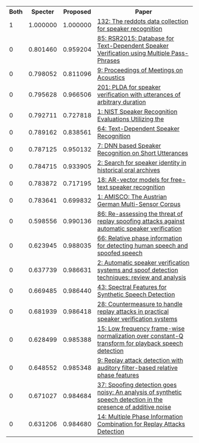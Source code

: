 <html><table><tr>
<th>Both</th>
<th>Specter</th>
<th>Proposed</th>
<th>Paper</th>
</tr>
<tr>
<td>1</td>
<td>1.000000</td>
<td>1.000000</td>
<td><a href="https://www.semanticscholar.org/paper/edfcdecbb031c8fc4c0b5350ff11e18c27354d4b">132: The reddots data collection for speaker recognition</a></td>
</tr>
<tr>
<td>0</td>
<td>0.801460</td>
<td>0.959204</td>
<td><a href="https://www.semanticscholar.org/paper/688a5f2046dcb0140dd8fb735b23bcb1f1380ee9">85: RSR2015: Database for Text-Dependent Speaker Verification using Multiple Pass-Phrases</a></td>
</tr>
<tr>
<td>0</td>
<td>0.798052</td>
<td>0.811096</td>
<td><a href="https://www.semanticscholar.org/paper/b49bdadb470e78eded48c7be337cc889a448117f">9: Proceedings of Meetings on Acoustics</a></td>
</tr>
<tr>
<td>0</td>
<td>0.795628</td>
<td>0.966506</td>
<td><a href="https://www.semanticscholar.org/paper/4a0ecc6c750edb864900c2210aa9e95ea0f361b7">201: PLDA for speaker verification with utterances of arbitrary duration</a></td>
</tr>
<tr>
<td>0</td>
<td>0.792711</td>
<td>0.727818</td>
<td><a href="https://www.semanticscholar.org/paper/62c5366152edbe3e5083f7aba06777aea50248bf">1: NIST Speaker Recognition Evaluations Utilizing the</a></td>
</tr>
<tr>
<td>0</td>
<td>0.789162</td>
<td>0.838561</td>
<td><a href="https://www.semanticscholar.org/paper/d6f709f06be4fb1b8381e8668814329c02e2d016">64: Text-Dependent Speaker Recognition</a></td>
</tr>
<tr>
<td>0</td>
<td>0.787125</td>
<td>0.950132</td>
<td><a href="https://www.semanticscholar.org/paper/187cd307b1bc196e931e2643619da17d50a5af9a">7: DNN based Speaker Recognition on Short Utterances</a></td>
</tr>
<tr>
<td>0</td>
<td>0.784715</td>
<td>0.933905</td>
<td><a href="https://www.semanticscholar.org/paper/4208542948bcea19ae683f3fcf5124ea502df317">2: Search for speaker identity in historical oral archives</a></td>
</tr>
<tr>
<td>0</td>
<td>0.783872</td>
<td>0.717195</td>
<td><a href="https://www.semanticscholar.org/paper/1253481a055ac571559b5ba72ad81d6469680673">18: AR-vector models for free-text speaker recognition</a></td>
</tr>
<tr>
<td>0</td>
<td>0.783641</td>
<td>0.699832</td>
<td><a href="https://www.semanticscholar.org/paper/a4e14c5b4acd92f3ed369152bdbaea47b4e12ea1">1: AMISCO: The Austrian German Multi-Sensor Corpus</a></td>
</tr>
<tr>
<td>0</td>
<td>0.598556</td>
<td>0.990136</td>
<td><a href="https://www.semanticscholar.org/paper/6712503752adbffbb56a0fa211fd090b27d145ab">86: Re-assessing the threat of replay spoofing attacks against automatic speaker verification</a></td>
</tr>
<tr>
<td>0</td>
<td>0.623945</td>
<td>0.988035</td>
<td><a href="https://www.semanticscholar.org/paper/61657f364694f34ccf00e009de87fa6bde335a6f">66: Relative phase information for detecting human speech and spoofed speech</a></td>
</tr>
<tr>
<td>0</td>
<td>0.637739</td>
<td>0.986631</td>
<td><a href="https://www.semanticscholar.org/paper/181ab21fd9c3d3e31c2ad2d8f3f9ab674bb5cb1f">2: Automatic speaker verification systems and spoof detection techniques: review and analysis</a></td>
</tr>
<tr>
<td>0</td>
<td>0.669485</td>
<td>0.986440</td>
<td><a href="https://www.semanticscholar.org/paper/74215b5f089ac645b2356a2381fc1a52658c8537">43: Spectral Features for Synthetic Speech Detection</a></td>
</tr>
<tr>
<td>0</td>
<td>0.681939</td>
<td>0.986418</td>
<td><a href="https://www.semanticscholar.org/paper/0c80315491a717cbb32c2d3d279ea88fbfc09c39">28: Countermeasure to handle replay attacks in practical speaker verification systems</a></td>
</tr>
<tr>
<td>0</td>
<td>0.628499</td>
<td>0.985388</td>
<td><a href="https://www.semanticscholar.org/paper/8d6e6037b6acacca0d4bb9595c1a6d3536f1b4ac">15: Low frequency frame-wise normalization over constant-Q transform for playback speech detection</a></td>
</tr>
<tr>
<td>0</td>
<td>0.648552</td>
<td>0.985348</td>
<td><a href="https://www.semanticscholar.org/paper/32d3453863fee4379dd74d127312dee401470ee9">9: Replay attack detection with auditory filter-based relative phase features</a></td>
</tr>
<tr>
<td>0</td>
<td>0.671027</td>
<td>0.984684</td>
<td><a href="https://www.semanticscholar.org/paper/f5ac0291b028f6e966ed5f9259e34eb1c2ff4795">37: Spoofing detection goes noisy: An analysis of synthetic speech detection in the presence of additive noise</a></td>
</tr>
<tr>
<td>0</td>
<td>0.631206</td>
<td>0.984680</td>
<td><a href="https://www.semanticscholar.org/paper/04a9311e29bd8728104689b2804efae0dfc718e0">14: Multiple Phase Information Combination for Replay Attacks Detection</a></td>
</tr>
</table></html>
